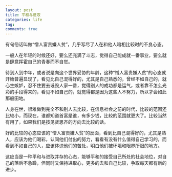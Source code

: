 ```yaml
---
layout: post
title: 平和与进取
categories: life
tag: 
comments: true
---
```


有句俗话叫做“憎人富贵嫌人贫”，几乎写尽了人在和他人暗相比较时的不良心态。

一般人在年轻的时候还好，要么还充满了斗志，觉得自己能成就一番事业，要么就是肆意挥霍自己的青春而不自觉。

待到人到中年，或者说是向这个世界妥协的年龄，这种“憎人富贵嫌人贫”的心态就开始普遍显现了，看见比自己混得好的，尤其是自己熟悉的，曾经不如自己的，就心生嫉妒，忍不住要去诋毁人家一番，觉得别人的成功都是运气，或者靠不怎么光彩的手段得来的，看见不如自己的，就觉得都是因为这些人不努力，所以才会如此那般田地。

人身在世，很难做到完全不和别人去比较，在信息社会之前的时代，比较的范围还比较小，而现在，谁都知道首富是谁，有多少钱，比较的范围就更大了。比较当然有用了，如果我们是按见贤思齐的方向去比较的话。

好的比较的心态应该的“憎人富贵嫌人贫”的反面，看到比自己混得好的，尤其是熟人，应该为他们喝彩，认同他们付出的努力，看看有没有什么值得自己学习的，而看到不如自己的人，应该体谅他们的苦处，明白他们被环境和眼界所限的地方。

这应当是一种平和与进取并存的心态，能够平和的接受自己所处的社会地位，对自己的落后不急躁，但同时又保持进取心，更多的去和自己比较，争取每天都有新的进步。

